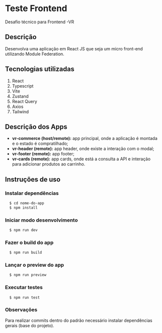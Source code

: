 # Teste Frontend

Desafio técnico para Frontend -VR

## Descrição

Desenvolva uma aplicação em React JS que seja um micro front-end utilizando Module Federation.

## Tecnologias utilizadas

1. React
2. Typescript
3. Vite
4. Zustand
5. React Query
6. Axios
7. Tailwind

## Descrição dos Apps

- **vr-commerce (host/remote):** app principal, onde a aplicação é montada e o estado é compratilhado;
- **vr-header (remote):** app header, onde existe a interação com o modal;
- **vr-footer (remote):** app footer;
- **vr-cards (remote):** app cards, onde está a consulta a API e interação para adicionar produtos ao carrinho.

## Instruções de uso

### Instalar dependências

```bash
  $ cd nome-do-app
  $ npm install
```

### Iniciar modo desenvolvimento

```bash
  $ npm run dev
```

### Fazer o build do app

```bash
  $ npm run build
```

### Lançar o preview do app

```bash
  $ npm run preview
```

### Executar testes

```bash
  $ npm run test
```

### Observações

Para realizar commits dentro do padrão necessário instalar dependências gerais (base do projeto).

